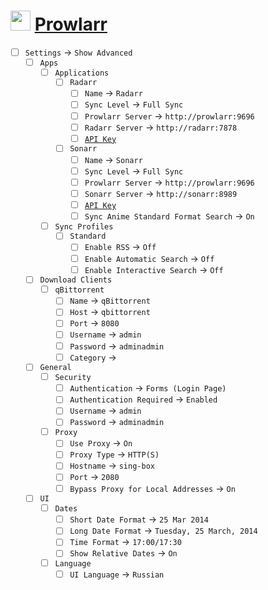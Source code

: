 # <img src="https://raw.githubusercontent.com/Prowlarr/Prowlarr/refs/heads/develop/Logo/Prowlarr.svg" width="32"/> [Prowlarr](http://localhost:9696/)

- [ ] `Settings` -> `Show Advanced`
  - [ ] `Apps`
    - [ ] `Applications`
      - [ ] `Radarr`
        - [ ] `Name` -> `Radarr`
        - [ ] `Sync Level` -> `Full Sync`
        - [ ] `Prowlarr Server` -> `http://prowlarr:9696`
        - [ ] `Radarr Server` -> `http://radarr:7878`
        - [ ] [`API Key`](http://localhost:7878/settings/general)
      - [ ] `Sonarr`
        - [ ] `Name` -> `Sonarr`
        - [ ] `Sync Level` -> `Full Sync`
        - [ ] `Prowlarr Server` -> `http://prowlarr:9696`
        - [ ] `Sonarr Server` -> `http://sonarr:8989`
        - [ ] [`API Key`](http://localhost:8989/settings/general)
        - [ ] `Sync Anime Standard Format Search` -> `On`
    - [ ] `Sync Profiles`
      - [ ] `Standard`
        - [ ] `Enable RSS` -> `Off`
        - [ ] `Enable Automatic Search` -> `Off`
        - [ ] `Enable Interactive Search` -> `Off`
  - [ ] `Download Clients`
    - [ ] `qBittorrent`
      - [ ] `Name` -> `qBittorrent`
      - [ ] `Host` -> `qbittorrent`
      - [ ] `Port` -> `8080`
      - [ ] `Username` -> `admin`
      - [ ] `Password` -> `adminadmin`
      - [ ] `Category` -> ` `
  - [ ] `General`
    - [ ] `Security`
      - [ ] `Authentication` -> `Forms (Login Page)`
      - [ ] `Authentication Required` -> `Enabled`
      - [ ] `Username` -> `admin`
      - [ ] `Password` -> `adminadmin`
    - [ ] `Proxy`
      - [ ] `Use Proxy` -> `On`
      - [ ] `Proxy Type` -> `HTTP(S)`
      - [ ] `Hostname` -> `sing-box`
      - [ ] `Port` -> `2080`
      - [ ] `Bypass Proxy for Local Addresses` -> `On`
  - [ ] `UI`
    - [ ] `Dates`
      - [ ] `Short Date Format` -> `25 Mar 2014`
      - [ ] `Long Date Format` -> `Tuesday, 25 March, 2014`
      - [ ] `Time Format` -> `17:00/17:30`
      - [ ] `Show Relative Dates` -> `On`
    - [ ] `Language`
      - [ ] `UI Language` -> `Russian`
